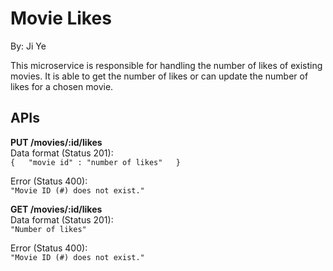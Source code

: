 #  Movie Likes

By: Ji Ye

This microservice is responsible for handling the number of likes of existing movies. It is able to get the number of likes or can update the number of likes for a chosen movie.
## APIs
**PUT /movies/:id/likes**  
Data format (Status 201):  
`{  
	"movie id" : "number of likes"  
}`

Error (Status 400):  
`"Movie ID (#) does not exist."`

**GET /movies/:id/likes**  
Data format (Status 201):  
`"Number of likes"  `

Error  (Status 400):  
`"Movie ID (#) does not exist."`
